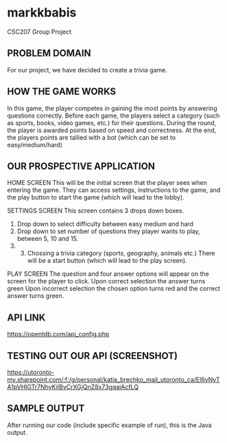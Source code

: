 # markkbabis
CSC207 Group Project

## PROBLEM DOMAIN
For our project, we have decided to create a trivia game.

## HOW THE GAME WORKS
In this  game, the player competes in gaining the most points by answering questions correctly.
Before each game, the players select a category (such as sports, books, video games, etc.) for their questions.
During the round, the player is awarded points based on speed and correctness.
At the end, the players points are tallied with a bot (which can be set to easy/medium/hard)

## OUR PROSPECTIVE APPLICATION

HOME SCREEN
This will be the initial screen that the player sees when entering the game.
They can access settings, instructions to the game, and the play button 
to start the game (which will lead to the lobby).


SETTINGS SCREEN
This screen contains 3 drops down boxes.
1) Drop down to select difficulty between easy medium and hard
2) Drop down to set number of questions they player wants to play, between 5, 10 and 15.
3) 3) Chossing a trivia category (sports, geography, animals etc.)
There will be a start button (which will lead to the play screen).

PLAY SCREEN
The question and four answer options will appear on the screen for the player to click.
Upon correct selection the answer turns green
Upon incorrect selection the chosen option turns red and the correct answer turns green.

## API LINK
https://opentdb.com/api_config.php

## TESTING OUT OUR API (SCREENSHOT)
https://utoronto-my.sharepoint.com/:f:/g/personal/katia_brechko_mail_utoronto_ca/El6yNyTA1pVHlGTr7NhyKiIBvCrXGjQnZ8x73gqaiAcfLQ

## SAMPLE OUTPUT
After running our code (include specific example of run), this is the Java output.

